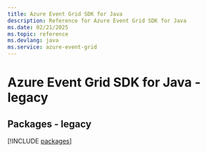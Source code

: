 ```yaml
---
title: Azure Event Grid SDK for Java
description: Reference for Azure Event Grid SDK for Java
ms.date: 02/21/2025
ms.topic: reference
ms.devlang: java
ms.service: azure-event-grid
---
```

# Azure Event Grid SDK for Java - legacy
## Packages - legacy
[!INCLUDE [packages](event-grid-index.md)]